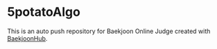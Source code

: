 # 5potatoAlgo
This is an auto push repository for Baekjoon Online Judge created with [BaekjoonHub](https://github.com/BaekjoonHub/BaekjoonHub).
